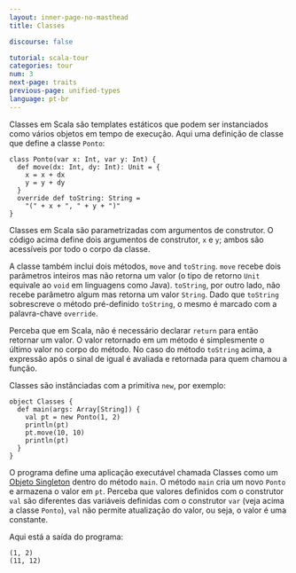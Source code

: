 ```yaml
---
layout: inner-page-no-masthead
title: Classes

discourse: false

tutorial: scala-tour
categories: tour
num: 3
next-page: traits
previous-page: unified-types
language: pt-br
---
```


Classes em Scala são templates estáticos que podem ser instanciados como vários objetos em tempo de execução.
Aqui uma definição de classe que define a classe `Ponto`:

```tut
class Ponto(var x: Int, var y: Int) {
  def move(dx: Int, dy: Int): Unit = {
    x = x + dx
    y = y + dy
  }
  override def toString: String =
    "(" + x + ", " + y + ")"
}
```

Classes em Scala são parametrizadas com argumentos de construtor. O código acima define dois argumentos de construtor, `x` e `y`; ambos são acessíveis por todo o corpo da classe.

A classe também inclui dois métodos, `move` and `toString`. `move` recebe dois parâmetros inteiros mas não retorna um valor (o tipo de retorno `Unit` equivale ao `void` em linguagens como Java). `toString`, por outro lado, não recebe parâmetro algum mas retorna um valor `String`. Dado que `toString` sobrescreve o método pré-definido `toString`, o mesmo é marcado com a palavra-chave `override`.

Perceba que em Scala, não é necessário declarar `return` para então retornar um valor. O valor retornado em um método é simplesmente o último valor no corpo do método. No caso do método `toString` acima, a expressão após o sinal de igual é avaliada e retornada para quem chamou a função.

Classes são instânciadas com a primitiva `new`, por exemplo:

```tut
object Classes {
  def main(args: Array[String]) {
    val pt = new Ponto(1, 2)
    println(pt)
    pt.move(10, 10)
    println(pt)
  }
}
```

O programa define uma aplicação executável chamada Classes como um [Objeto Singleton](singleton-objects) dentro do método `main`. O método `main` cria um novo `Ponto` e armazena o valor em `pt`. Perceba que valores definidos com o construtor `val` são diferentes das variáveis definidas com o construtor `var` (veja acima a classe `Ponto`), `val` não permite atualização do valor, ou seja, o valor é uma constante.

Aqui está a saída do programa:

```
(1, 2)
(11, 12)
```
